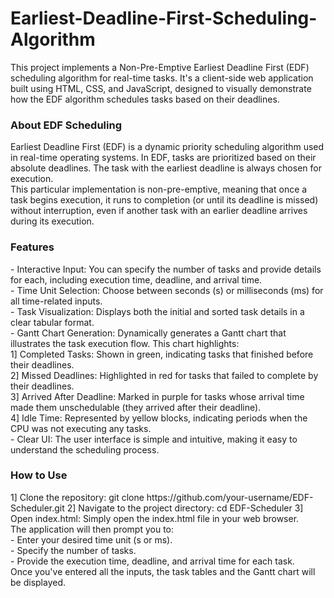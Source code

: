 # Earliest-Deadline-First-Scheduling-Algorithm

This project implements a Non-Pre-Emptive Earliest Deadline First (EDF) scheduling algorithm for real-time tasks. It's a client-side web application built using HTML, CSS, and JavaScript, designed to visually demonstrate how the EDF algorithm schedules tasks based on their deadlines.

<h3> About EDF Scheduling </h3>
Earliest Deadline First (EDF) is a dynamic priority scheduling algorithm used in real-time operating systems. In EDF, tasks are prioritized based on their absolute deadlines. The task with the earliest deadline is always chosen for execution. <br>
This particular implementation is non-pre-emptive, meaning that once a task begins execution, it runs to completion (or until its deadline is missed) without interruption, even if another task with an earlier deadline arrives during its execution.

<h3> Features </h3>
- Interactive Input: You can specify the number of tasks and provide details for each, including execution time, deadline, and arrival time. <br>
- Time Unit Selection: Choose between seconds (s) or milliseconds (ms) for all time-related inputs. <br>
- Task Visualization: Displays both the initial and sorted task details in a clear tabular format. <br>
- Gantt Chart Generation: Dynamically generates a Gantt chart that illustrates the task execution flow. This chart highlights: <br>
1] Completed Tasks: Shown in green, indicating tasks that finished before their deadlines. <br>
2] Missed Deadlines: Highlighted in red for tasks that failed to complete by their deadlines. <br>
3] Arrived After Deadline: Marked in purple for tasks whose arrival time made them unschedulable (they arrived after their deadline). <br>
4] Idle Time: Represented by yellow blocks, indicating periods when the CPU was not executing any tasks.<br>
- Clear UI: The user interface is simple and intuitive, making it easy to understand the scheduling process.<br>

<h3> How to Use </h3>
1] Clone the repository:
git clone https://github.com/your-username/EDF-Scheduler.git
2] Navigate to the project directory:
cd EDF-Scheduler
3] Open index.html: Simply open the index.html file in your web browser. <br>
The application will then prompt you to: <br>
- Enter your desired time unit (s or ms). <br>
- Specify the number of tasks. <br>
- Provide the execution time, deadline, and arrival time for each task. <br>
Once you've entered all the inputs, the task tables and the Gantt chart will be displayed. <br>
